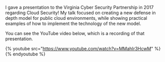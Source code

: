 I gave a presentation to the Virginia Cyber Security Partnership in 2017 regarding Cloud Security! My talk focused on creating a new defense in depth model for public cloud environments, while showing practical examples of how to implement the technology of the new model.

You can see the YouTube video below, which is a recording of that presentation. 

{% youtube src="https://www.youtube.com/watch?v=MMahIr3HcwM" %}{% endyoutube %}